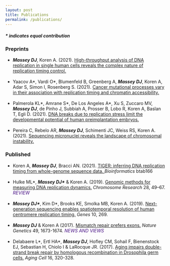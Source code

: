 ```yaml
---
layout: post
title: Publications
permalink: /publications/
---
```


<h4> <i> * indicates equal contribution </i></h4>

<h3> Preprints </h3>
<ul>
  <li> <b><i>Massey DJ</b></i>, Koren A. (2021). <a class="light-bg" href="https://doi.org/10.1101/2021.05.14.443897" target="_blank" rel="noopener noreferrer"> High-throughput analysis of DNA replication in single human cells reveals the complex nature of replication timing control.  <i class='ai ai-biorxiv ai-lg'></i></a></li>
  <br>
  <li> Yaacov A*, Vardi O*, Blumenfeld B, Greenberg A, <b><i>Massey DJ</b></i>, Koren A, Adar S, Simon I, Rosenberg S. (2021). <a class="light-bg" href="https://doi.org/10.1101/2021.05.05.442736" target="_blank" rel="noopener noreferrer"> Cancer mutational processes vary in their association with replication timing and chromatin accessibility.  <i class='ai ai-biorxiv ai-lg'></i></a></li>
  <br>
  <li> Palmerola KL*, Amrane S*, De Los Angeles A*, Xu S, Zuccaro MV, <b><i>Massey DJ</b></i>, de Pinho J, Subbiah A, Prosser B, Lobo R, Koren A, Baslan T, Egli D. (2021). <a class="light-bg" href="https://dx.doi.org/10.2139/ssrn.3825160" target="_blank" rel="noopener noreferrer"> DNA breaks due to replication stress limit the developmental potential of human preimplantation embryos.  <i class='ai ai-ssrn ai-lg'></i></a></li>
  <br>
  <li> Pereira C, Rebelo AR, <b><i>Massey DJ</b></i>, Schimenti JC, Weiss RS, Koren A.(2021). <a class="light-bg" href="https://dx.doi.org/10.1101/2021.10.28.466311" target="_blank" rel="noopener noreferrer"> Sequencing micronuclei reveals the landscape of chromosomal instability.  <i class='ai ai-biorxiv ai-lg'></i></a></li>
</ul>
    
<h3> Published </h3>

<ul>
  <li>Koren A, <b><i>Massey DJ</b></i>, Bracci AN. (2021). <a class="light-bg" href="https://doi.org/10.1093/bioinformatics/btab166" target="_blank" rel="noopener noreferrer"> TIGER: inferring DNA replication timing from whole-genome sequence data. </a> <i> Bioinformatics </i> btab166 </li>
  <br>
  <li>Hulke ML*, <b><i>Massey DJ*</b></i> & Koren A. (2019).
    <a class="light-bg" href="https://doi.org/10.1007/s10577-019-09624-y" target="_blank" rel="noopener noreferrer"> Genomic methods for measuring DNA replication dynamics.</a> <i>Chromosome Research</i> 28, 49–67. <i><span style="color: #4A1486"> REVIEW </span></i></li>
  <br>
  <li><b><i>Massey DJ*</b></i>, Kim D*, Brooks KE, Smolka MB, Koren A. (2019). <a class="light-bg" href="https://doi.org/10.3390/genes10040269" target="_blank" rel="noopener noreferrer"> Next-generation sequencing enables spatiotemporal resolution of human centromere replication timing.</a> <i>Genes</i> 10, 269.</li>
  <br>
  <li><b><i>Massey DJ</b></i> & Koren A (2017).
    <a class="light-bg" href="https://doi.org/10.1038/ng.3993" target="_blank" rel="noopener noreferrer"> Mismatch repair prefers exons.</a>
    <i>Nature Genetics</i> 49, 1673-1674.<i><span style="color: #4A1486"> NEWS AND VIEWS </span></i> </li>
  <br>
  <li>Delabaere L*, Ertl HA*, <b><i>Massey DJ</b></i>, Hofley CM, Sohail F, Bienenstock EJ, Sebastian H, Chiolo I & LaRocque JR. (2017). <a class="light-bg" href="https://doi.org/10.1111/acel.12556" target="_blank" rel="noopener noreferrer"> Aging impairs double-strand break repair by homologous recombination in Drosophila germ cells.</a> <i>Aging Cell</i> 16, 320-328. </li> 
</ul>
